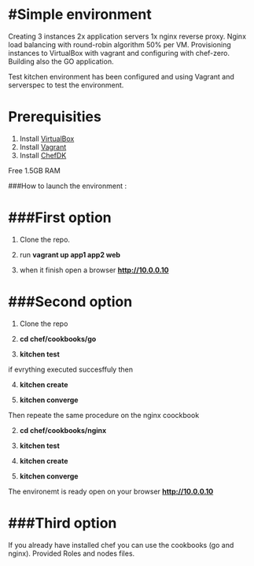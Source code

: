 #Simple environment 
=========================

Creating 3 instances 2x application servers 1x nginx reverse proxy.
Nginx load balancing with round-robin algorithm 50% per VM. 
Provisioning instances to VirtualBox with vagrant and configuring with chef-zero.
Building also the GO application.

Test kitchen environment has been configured and using Vagrant and serverspec to test the environment.


Prerequisities
==============

1. Install [VirtualBox](https://www.virtualbox.org/)
2. Install [Vagrant](https://www.vagrantup.com/)
3. Install [ChefDK](https://downloads.chef.io/chef-dk/)

Free 1.5GB RAM


###How to launch the environment :


###First option
============
1. Clone the repo.
 
2. run **vagrant up app1 app2 web**

3. when it finish open a browser **http://10.0.0.10**

###Second option
==============
1. Clone the repo

2. **cd chef/cookbooks/go** 

3. **kitchen test**


 if evrything executed succesffuly then


4. **kitchen create**

5. **kitchen converge**


Then repeate the same procedure on the nginx coockbook


2. **cd chef/cookbooks/nginx**

3. **kitchen test**

4. **kitchen create**

5. **kitchen converge**


The environemt is ready open on your browser **http://10.0.0.10**



###Third option  
===============

If you already have installed chef you can use the cookbooks (go and nginx).
Provided Roles and nodes files.




